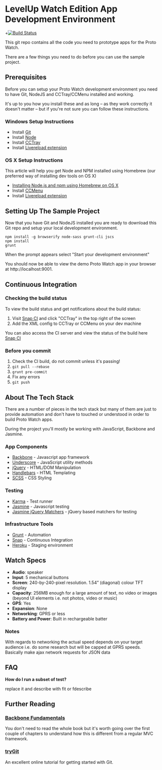 # LevelUp Watch Edition App Development Environment

+[![Build Status](https://snap-ci.com/twlevelup/green_team_watch/branch/master/build_image)](https://snap-ci.com/twlevelup/green_team_watch/branch/master)



This git repo contains all the code you need to prototype apps for the Proto Watch.

There are a few things you need to do before you can use the sample project.

## Prerequisites

Before you can setup your Proto Watch development environment you need to have Git, NodeJS and CCTray/CCMenu installed and working.

It's up to you how you install these and as long – as they work correctly it doesn't matter – but if you're not sure you can follow these instructions.

### Windows Setup Instructions
- Install [Git ](http://git-scm.com/)
- Install [Node](https://nodejs.org/download/)
- Install [CCTray](http://www.cruisecontrolnet.org/projects/cctray)
- Install [Livereload extension](https://chrome.google.com/webstore/detail/livereload/jnihajbhpnppcggbcgedagnkighmdlei?hl=en)

### OS X Setup Instructions

This article will help you get Node and NPM installed using Homebrew (our preferred way of installing dev tools on OS X)

- [Installing Node.js and npm using Homebrew on OS X](https://thechangelog.com/install-node-js-with-homebrew-on-os-x/)
- Install [CCMenu](http://ccmenu.org/)
- Install [Livereload extension](https://chrome.google.com/webstore/detail/livereload/jnihajbhpnppcggbcgedagnkighmdlei?hl=en)

## Setting Up The Sample Project

Now that you have Git and NodeJS installed you are ready to download this Git repo and setup your local development environment.

```shell
npm install -g browserify node-sass grunt-cli jscs
npm install
grunt
```

When the prompt appears select "Start your development environment"

You should now be able to view the demo Proto Watch app in your browser at http://localhost:9001.

## Continuous Integration

### Checking the build status

To view the build status and get notifications about the build status:

1. Visit [Snap CI](https://snap-ci.com/twlevelup/green_team_watch/branch/master?notice=green_team_watch) and click "CCTray" in the top right of the screen
2. Add the XML config to CCTray or CCMenu on your dev machine

You can also access the CI server and view the status of the build here [Snap CI](https://snap-ci.com/twlevelup/green_team_watch/branch/master?notice=green_team_watch)

### Before you commit

1. Check the CI build, do not commit unless it's passing!
2. ```git pull --rebase```
3. ```grunt pre-commit```
4. Fix any errors
5. ```git push```


## About The Tech Stack

There are a number of pieces in the tech stack but many of them are just to provide automation and don't have to touched or understood in order to build Proto Watch apps.

During the project you'll mostly be working with JavaScript, Backbone and Jasmine.

### App Components

- [Backbone](http://backbonejs.org/) - Javascript app framework
- [Underscore](http://underscorejs.org/) - JavaScript utility methods
- [jQuery](https://jquery.com/) - HTML/DOM Manipulation
- [Handlebars](http://handlebarsjs.com/) - HTML Templating
- [SCSS](http://sass-lang.com/) - CSS Styling

### Testing
- [Karma](http://karma-runner.github.io/0.12/index.html) - Test runner
- [Jasmine](http://jasmine.github.io/) - Javascript testing
- [Jasmine jQuery Matchers](https://github.com/unindented/jasmine-jquery-matchers/) - jQuery based matchers for testing

### Infrastructure Tools

- [Grunt](http://gruntjs.com/) - Automation
- [Snap](https://snap-ci.com/) - Continuous Integration
- [Heroku](https://www.heroku.com/) - Staging environment

## Watch Specs

- **Audio**: speaker
- **Input**: 5 mechanical buttons
- **Screen**: 240-by-240-pixel resolution. 1.54” (diagonal) colour TFT display
- **Capacity**: 256MB enough for a large amount of text, no video or images (beyond UI elements i.e. not photos, video or music)
- **GPS**: Yes
- **Expansion**: None
- **Networking**: GPRS or less
- **Battery and Power**: Built in rechargeable batter

### Notes
With regards to networking the actual speed depends on your target audience i.e. do some research but will be capped at GPRS speeds. Basically make ajax network requests for JSON data

## FAQ

**How do I run a subset of test?**

replace it and describe with fit or fdescribe

## Further Reading

### [Backbone Fundamentals](http://addyosmani.github.io/backbone-fundamentals/)
You don't need to read the whole book but it's worth going over the first couple of chapters to understand how this is different from a regular MVC framework.

### [tryGit](https://try.github.io)

An excellent online tutorial for getting started with Git.
